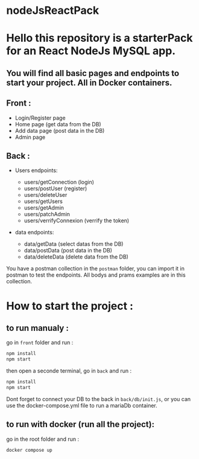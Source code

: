 # nodeJsReactPack

# Hello this repository is a starterPack for an React NodeJs MySQL app.

## You will find all basic pages and endpoints to start your project. All in Docker containers.

## Front :
- Login/Register page 
- Home page  (get data from the DB)
- Add data page (post data in the DB)
- Admin page

## Back :
- Users endpoints: 
    - users/getConnection  (login)
    - users/postUser       (register)
    - users/deleteUser     
    - users/getUsers       
    - users/getAdmin
    - users/patchAdmin
    - users/verrifyConnexion (verrify the token)

- data endpoints:
    - data/getData    (select datas from the DB)
    - data/postData   (post data in the DB)
    - data/deleteData (delete data from the DB)

You have a postman collection in the `postman` folder, you can import it in postman to test the endpoints.
All bodys and prams examples are in this collection.

# How to start the project :

## to run manualy :

go in `front` folder and run :
```bash
npm install
npm start
```

then open a seconde terminal, go in `back` and run :
```bash
npm install
npm start
```
Dont forget to connect your DB to the back in `back/db/init.js`, or you can use the docker-compose.yml file to run a mariaDb container.


## to run with docker (run all the project):
go in the root folder and run :
```bash
docker compose up
```
